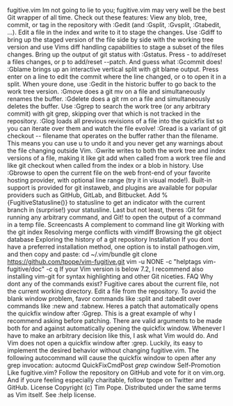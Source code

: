 fugitive.vim Im not going to lie to you; fugitive.vim may very well be the best Git wrapper of all time. Check out these features: View any blob, tree, commit, or tag in the repository with :Gedit (and :Gsplit, :Gvsplit, :Gtabedit, ...). Edit a file in the index and write to it to stage the changes. Use :Gdiff to bring up the staged version of the file side by side with the working tree version and use Vims diff handling capabilities to stage a subset of the files changes. Bring up the output of git status with :Gstatus. Press - to add/reset a files changes, or p to add/reset --patch. And guess what :Gcommit does! :Gblame brings up an interactive vertical split with git blame output. Press enter on a line to edit the commit where the line changed, or o to open it in a split. When youre done, use :Gedit in the historic buffer to go back to the work tree version. :Gmove does a git mv on a file and simultaneously renames the buffer. :Gdelete does a git rm on a file and simultaneously deletes the buffer. Use :Ggrep to search the work tree (or any arbitrary commit) with git grep, skipping over that which is not tracked in the repository. :Glog loads all previous revisions of a file into the quickfix list so you can iterate over them and watch the file evolve! :Gread is a variant of git checkout -- filename that operates on the buffer rather than the filename. This means you can use u to undo it and you never get any warnings about the file changing outside Vim. :Gwrite writes to both the work tree and index versions of a file, making it like git add when called from a work tree file and like git checkout when called from the index or a blob in history. Use :Gbrowse to open the current file on the web front-end of your favorite hosting provider, with optional line range (try it in visual mode!). Built-in support is provided for git instaweb, and plugins are available for popular providers such as GitHub, GitLab, and Bitbucket. Add %{FugitiveStatusline()} to statusline to get an indicator with the current branch in (surprise!) your statusline. Last but not least, theres :Git for running any arbitrary command, and Git! to open the output of a command in a temp file. Screencasts A complement to command line git Working with the git index Resolving merge conflicts with vimdiff Browsing the git object database Exploring the history of a git repository Installation If you dont have a preferred installation method, one option is to install pathogen.vim, and then copy and paste: cd ~/.vim/bundle git clone https://github.com/tpope/vim-fugitive.git vim -u NONE -c "helptags vim-fugitive/doc" -c q If your Vim version is below 7.2, I recommend also installing vim-git for syntax highlighting and other Git niceties. FAQ Why dont any of the commands exist? Fugitive cares about the current file, not the current working directory. Edit a file from the repository. To avoid the blank window problem, favor commands like :split and :tabedit over commands like :new and :tabnew. Heres a patch that automatically opens the quickfix window after :Ggrep. This is a great example of why I recommend asking before patching. There are valid arguments to be made both for and against automatically opening the quickfix window. Whenever I have to make an arbitrary decision like this, I ask what Vim would do. And Vim does not open a quickfix window after :grep. Luckily, its easy to implement the desired behavior without changing fugitive.vim. The following autocommand will cause the quickfix window to open after any grep invocation: autocmd QuickFixCmdPost *grep* cwindow Self-Promotion Like fugitive.vim? Follow the repository on GitHub and vote for it on vim.org. And if youre feeling especially charitable, follow tpope on Twitter and GitHub. License Copyright (c) Tim Pope. Distributed under the same terms as Vim itself. See :help license.